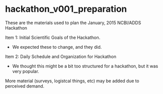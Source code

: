 # hackathon_v001_preparation
These are the materials used to plan the January, 2015 NCBI/ADDS Hackathon 

Item 1:  Initial Scientific Goals of the Hackathon.  
  + We expected these to change, and they did.

Item 2:  Daily Schedule and Organization for Hackathon
  + We thought this might be a bit too structured for a hackathon, but it was very popular.  
  
More material (surveys, logistcal things, etc) may be added due to perceived demand.    
